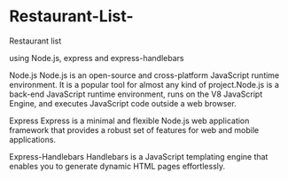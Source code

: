 # Restaurant-List-
Restaurant list 

using Node.js, express and express-handlebars 


Node.js 
Node.js is an open-source and cross-platform JavaScript runtime environment. It is a popular tool for almost any kind of project.Node.js is a back-end JavaScript runtime environment, runs on the V8 JavaScript Engine, and executes JavaScript code outside a web browser.

Express
Express is a minimal and flexible Node.js web application framework that provides a robust set of features for web and mobile applications.

Express-Handlebars
Handlebars is a JavaScript templating engine that enables you to generate dynamic HTML pages effortlessly. 
